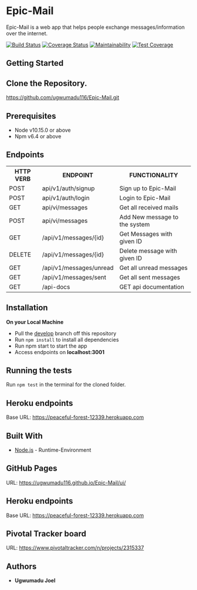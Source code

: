 # Epic-Mail
Epic-Mail is a web app that helps people exchange messages/information over the internet.

[![Build Status](https://travis-ci.com/ugwumadu116/Epic-Mail.svg?branch=develop)](https://travis-ci.com/ugwumadu116/Epic-Mail)
[![Coverage Status](https://coveralls.io/repos/github/ugwumadu116/Epic-Mail/badge.svg?branch=develop)](https://coveralls.io/github/ugwumadu116/Epic-Mail?branch=develop)
[![Maintainability](https://api.codeclimate.com/v1/badges/3bc8d760aceaf1753269/maintainability)](https://codeclimate.com/github/ugwumadu116/Epic-Mail/maintainability)
[![Test Coverage](https://api.codeclimate.com/v1/badges/3bc8d760aceaf1753269/test_coverage)](https://codeclimate.com/github/ugwumadu116/Epic-Mail/test_coverage)

## Getting Started
Clone the Repository.
-------------
https://github.com/ugwumadu116/Epic-Mail.git

## Prerequisites
* Node v10.15.0 or above
* Npm v6.4 or above

## Endpoints
<table>
<tr>
    <th>HTTP VERB</th>
	<th>ENDPOINT</th>
	<th>FUNCTIONALITY</th>
</tr>
<tr>
	<td>POST</td>
	<td>api/v1/auth/signup</td> 
	<td>Sign up to Epic-Mail</td>
</tr>
<tr>
	<td>POST</td>
	<td>api/v1/auth/login</td> 
	<td>Login to Epic-Mail</td>
</tr>
<tr>
	<td>GET</td>
	<td>api/vi/messages</td> 
	<td>Get all received mails</td>
</tr>
<tr>
	<td>POST</td>
	<td>api/vi/messages</td> 
	<td>Add New message to the system</td>
</tr>
<tr>
	<td>GET</td>
	<td>/api/v1/messages/{id}</td> 
	<td>Get Messages with given ID</td>
</tr>
<tr>
	<td>DELETE</td>
	<td>/api/v1/messages/{id}</td> 
	<td>Delete message with given ID</td>
</tr>
<tr>
	<td>GET</td>
	<td>/api/v1/messages/unread</td> 
	<td>Get all unread messages</td>
</tr>
<tr>
	<td>GET</td>
	<td>/api/v1/messages/sent</td> 
	<td>Get all sent messages</td>
</tr>
<tr>
	<td>GET</td>
	<td>/api-docs</td> 
	<td>GET api documentation</td>
</tr>
</table>

## Installation
**On your Local Machine**
- Pull the [develop](https://github.com/ugwumadu116/Epic-Mail.git) branch off this repository
- Run `npm install` to install all dependencies
- Run npm start to start the app
- Access endpoints on **localhost:3001**
## Running the tests
Run `npm test` in the terminal for the cloned folder.
## Heroku endpoints
Base URL: https://peaceful-forest-12339.herokuapp.com


## Built With
* [Node.js](http://www.nodejs.org/) - Runtime-Environment


## GitHub Pages
URL: https://ugwumadu116.github.io/Epic-Mail/ui/
## Heroku endpoints
Base URL: https://peaceful-forest-12339.herokuapp.com

## Pivotal Tracker board
URL:  https://www.pivotaltracker.com/n/projects/2315337

## Authors
* **Ugwumadu Joel**
